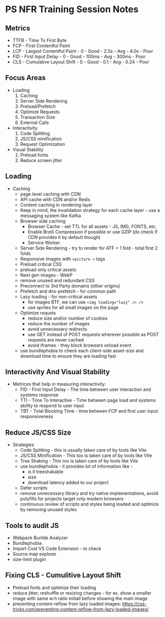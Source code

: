 # PS NFR Training Session Notes

## Metrics
- TTFB - Time To First Byte
- FCP - First Contentful Paint
- LCP - Largest Contentful Paint - 0 - Good - 2.5s - Avg - 4.0s - Poor
- FID - First Input Delay - 0 - Good - 100ms - Avg - 300ms - Poor
- CLS - Cumulative Layout Shift - 0 - Good - 0.1 - Avg - 0.24 - Poor

## Focus Areas
- Loading
    1. Caching
    1. Server Side Rendering
    1. Preload/Prefetch
    1. Optimize Requests
    1. Transaction Size
    1. External Calls
- Interactivity
    1. Code Splitting
    1. JS/CSS minification
    1. Request Optimization
- Visual Stability
    1. Preload fonts
    1. Reduce screen jitter

## Loading
- Caching
    - page level caching with CDN
    - API cache with CDN and/or Redis
    - Content caching in rendering layer
    - Keep in mind, the invalidation strategy for each cache layer - use a messaging system like Kafka
    - Browser side caching
        - Browser Cache - set TTL for all assets - JS, IMG, FONTS, etc.
        - Enable Brotli Compression if possible or use GZIP (do check if CDN provides it by default though)
        - Service Worker 
    - Server Side Rendering - try to render for ATF + 1 fold - total first 2 folds
    - Responsive Images with `<picture >` tags
    - Preload critical CSS 
    - preload only critical assets
    - Next gen images - WebP
    - remove unused and redundant CSS
    - Preconnect to 3rd Party domains (other origins)
    - Prefetch and dns-prefetch - for common path
    - Lazy loading - for non-critical assets
        - for images BTF, we can use `<img loading="lazy" /> />`
        - use sprites for all small images on the page
    - Optimize requsts
        - reduce size and/or number of cookies
        - reduce the number of images
        - avoid unnecessary redirects
        - use GET instead of POST requests wherever possible as POST requests are never cached
        - avoid iframes - they block browsers onload event
    - use bundlephobia to check each client-side asset-size and download time to ensure they are loading fast

## Interactivity And Visual Stability
- Metrices that help in measuring interactivity:
    - FID - First Input Delay - The time between user interaction and systems response
    - TTI - Time To Interactive - Time between page load and systems ability to respond to user input
    - TBT - Total Blocking Time - time between FCP and first user input responsiveness

## Reduce JS/CSS Size
- Strategies
    - Code Splitting - this is usually taken care of by tools like Vite
    - JS/CSS Minification - This too is taken care of by tools like Vite
    - Tree Shaking - This too is taken care of by tools like Vite
    - use bundlephobia - it provides lot of information like - 
        - is it treeshakable
        - size
        - download latency added to our project
    - Defer scripts
    - remove unnecessary library and try native implementations, avoid polyfills for projects target only modern browsers
    - continuous review of scripts and styles being loaded and optimize by removing unused styles

## Tools to audit JS
- Webpack Bunlde Analyzer
- Bundlephobia
- Import Cost VS Code Extension - to check 
- Source map explorer
- size-limit plugin

## Fixing CLS - Cumulitive Layout Shift
- Preload fonts and optimize their loading
- reduce jitter, reshuffle or resizing changes - for ex. show a smaller image with same w:h ratio initiall before showing the main image
- preventing content-reflow from lazy loaded images: https://css-tricks.com/preventing-content-reflow-from-lazy-loaded-images/




